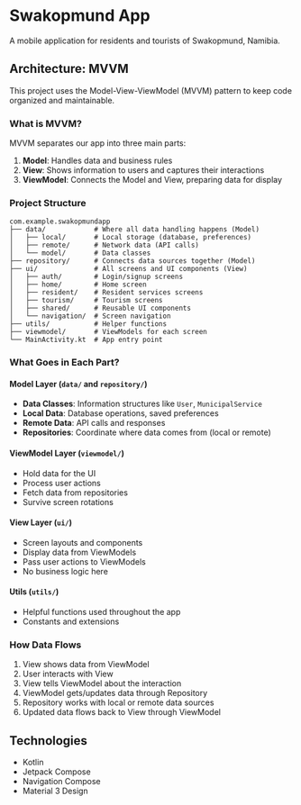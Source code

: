 # Swakopmund App

A mobile application for residents and tourists of Swakopmund, Namibia.

## Architecture: MVVM

This project uses the Model-View-ViewModel (MVVM) pattern to keep code organized and maintainable.

### What is MVVM?

MVVM separates our app into three main parts:

1. **Model**: Handles data and business rules
2. **View**: Shows information to users and captures their interactions
3. **ViewModel**: Connects the Model and View, preparing data for display

### Project Structure

```
com.example.swakopmundapp
├── data/            # Where all data handling happens (Model)
│   ├── local/       # Local storage (database, preferences)
│   ├── remote/      # Network data (API calls)
│   └── model/       # Data classes
├── repository/      # Connects data sources together (Model)
├── ui/              # All screens and UI components (View)
│   ├── auth/        # Login/signup screens
│   ├── home/        # Home screen
│   ├── resident/    # Resident services screens
│   ├── tourism/     # Tourism screens
│   ├── shared/      # Reusable UI components
│   └── navigation/  # Screen navigation
├── utils/           # Helper functions
├── viewmodel/       # ViewModels for each screen
└── MainActivity.kt  # App entry point
```

### What Goes in Each Part?

#### Model Layer (`data/` and `repository/`)

- **Data Classes**: Information structures like `User`, `MunicipalService`
- **Local Data**: Database operations, saved preferences
- **Remote Data**: API calls and responses
- **Repositories**: Coordinate where data comes from (local or remote)

#### ViewModel Layer (`viewmodel/`)

- Hold data for the UI
- Process user actions
- Fetch data from repositories
- Survive screen rotations

#### View Layer (`ui/`)

- Screen layouts and components
- Display data from ViewModels
- Pass user actions to ViewModels
- No business logic here

#### Utils (`utils/`)

- Helpful functions used throughout the app
- Constants and extensions

### How Data Flows

1. View shows data from ViewModel
2. User interacts with View
3. View tells ViewModel about the interaction
4. ViewModel gets/updates data through Repository
5. Repository works with local or remote data sources
6. Updated data flows back to View through ViewModel

## Technologies

- Kotlin
- Jetpack Compose
- Navigation Compose
- Material 3 Design